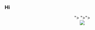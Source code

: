 ### Hi 
<div align="center">
        <a href="![Anurag's GitHub stats](https://github-readme-stats.vercel.app/api?username=IT-Tl&show_icons=true&theme=dark&count_private)
</div>"></a>"></a

<div align="center">
        <a href="[![Top Langs](https://github-readme-stats.vercel.app/api/top-langs/?username=IT-Tl&layout=compact&theme=dark&count_private)](https://github.com/anuraghazra/github-readme-stats)"></a>"></a>"></a
</div>

<div align="center">
	<a href="https://www.youtube.com/watch?v=dQw4w9WgXcQ"><img src="https://github.com/Richienb/Richienb/raw/master/info.svg?sanitize=true"></a>
</div>

<div align="center">
        <a href="![](https://komarev.com/ghpvc/?username=IT-Tl)"></a>
</div>

<div align="center">
     <a href="[![trophy](https://github-profile-trophy.vercel.app/?username=IT-Tl&theme=onedark)](https://github.com/ryo-ma/github-profile-trophy)
</div>>"></a>

